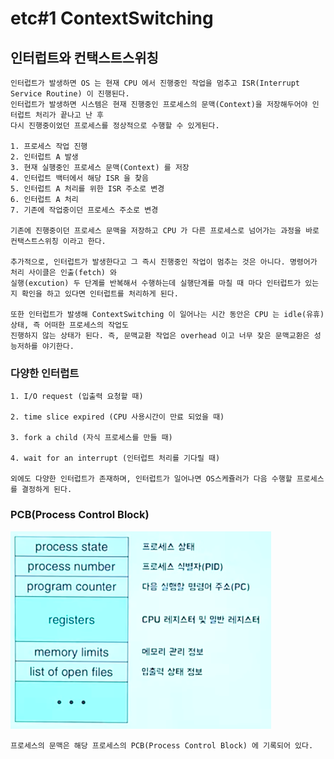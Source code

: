 # etc#1 ContextSwitching

## 인터럽트와 컨택스트스위칭
```text
인터럽트가 발생하면 OS 는 현재 CPU 에서 진행중인 작업을 멈추고 ISR(Interrupt Service Routine) 이 진행된다.
인터럽트가 발생하면 시스템은 현재 진행중인 프로세스의 문맥(Context)을 저장해두어야 인터럽트 처리가 끝나고 난 후 
다시 진행중이었던 프로세스를 정상적으로 수행할 수 있게된다. 

1. 프로세스 작업 진행
2. 인터럽트 A 발생
3. 현재 실행중인 프로세스 문맥(Context) 를 저장
4. 인터럽트 백터에서 해당 ISR 을 찾음 
5. 인터럽트 A 처리를 위한 ISR 주소로 변경
6. 인터럽트 A 처리
7. 기존에 작업중이던 프로세스 주소로 변경 

기존에 진행중이던 프로세스 문맥을 저장하고 CPU 가 다른 프로세스로 넘어가는 과정을 바로 컨택스트스위칭 이라고 한다.

추가적으로, 인터럽트가 발생한다고 그 즉시 진행중인 작업이 멈추는 것은 아니다. 명령어가 처리 사이클은 인출(fetch) 와
실행(excution) 두 단계를 반복해서 수행하는데 실행단계를 마칠 때 마다 인터럽트가 있는 지 확인을 하고 있다면 인터럽트를 처리하게 된다. 

또한 인터럽트가 발생해 ContextSwitching 이 일어나는 시간 동안은 CPU 는 idle(유휴) 상태, 즉 어떠한 프로세스의 작업도
진행하지 않는 상태가 된다. 즉, 문맥교환 작업은 overhead 이고 너무 잦은 문맥교환은 성능저하를 야기한다.  
```

### 다양한 인터럽트
```text
1. I/O request (입출력 요청할 때)

2. time slice expired (CPU 사용시간이 만료 되었을 때) 

3. fork a child (자식 프로세스를 만들 때)

4. wait for an interrupt (인터럽트 처리를 기다릴 때)

외에도 다양한 인터럽트가 존재하며, 인터럽트가 일어나면 OS스케쥴러가 다음 수행할 프로세스를 결정하게 된다. 
```

### PCB(Process Control Block)
![PCB](https://github.com/JadenKim940105/TIL/blob/master/etc/img/pcb.png)
```text
프로세스의 문맥은 해당 프로세스의 PCB(Process Control Block) 에 기록되어 있다. 
```
